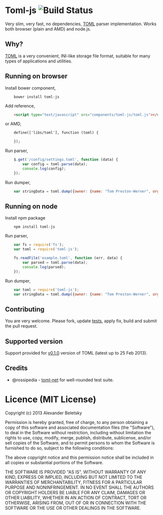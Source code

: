 # Toml-js ![Build Status](https://github.com/alexbeletsky/toml-js/actions/workflows/test.yml/badge.svg)

Very slim, very fast, no dependencies, [TOML](https://github.com/mojombo/toml) parser implementation. Works both browser (plain and AMD) and node.js.

## Why?

[TOML](https://github.com/mojombo/toml) is a very convenient, INI-like storage file format, suitable for many types of applications and utilities.

## Running on browser

Install bower component,

```
    bower install toml-js
```

Add reference,

```html
    <script type="text/javascript" src="components/toml-js/toml.js"></script>
```

or AMD,

```html
    define(['libs/toml'], function (toml) {

    });
```

Run parser,

```js
    $.get('/config/settings.toml', function (data) {
        var config = toml.parse(data);
        console.log(config);
    });
```

Run dumper,

```js
    var stringData = toml.dump({owner: {name: "Tom Preston-Werner", organization: "GitHub"}});
```

## Running on node

Install npm package

```
    npm install toml-js
```

Run parser,

```js
    var fs = require('fs');
    var toml = require('toml-js');

    fs.readFile('example.toml', function (err, data) {
        var parsed = toml.parse(data);
        console.log(parsed);
    });
```

Run dumper,

```js
    var toml = require('toml-js');
    var stringData = toml.dump({owner: {name: "Tom Preston-Werner", organization: "GitHub"}});
```

## Contributing

You are very welcome. Please fork, update [tests](/test/spec/toml.spec.js), apply fix, build and submit the pull request.

## Supported version

Support provided for [v0.1.0](https://github.com/mojombo/toml/blob/master/versions/toml-v0.1.0.md) version of TOML (latest up to 25 Feb 2013).


## Credits

* @rossipedia - [toml-net](https://github.com/rossipedia/toml-net) for well-rounded test suite.

# Licence (MIT License)

Copyright (c) 2013 Alexander Beletsky

Permission is hereby granted, free of charge, to any person obtaining a copy
of this software and associated documentation files (the "Software"), to deal
in the Software without restriction, including without limitation the rights
to use, copy, modify, merge, publish, distribute, sublicense, and/or sell
copies of the Software, and to permit persons to whom the Software is
furnished to do so, subject to the following conditions:

The above copyright notice and this permission notice shall be included in
all copies or substantial portions of the Software.

THE SOFTWARE IS PROVIDED "AS IS", WITHOUT WARRANTY OF ANY KIND, EXPRESS OR
IMPLIED, INCLUDING BUT NOT LIMITED TO THE WARRANTIES OF MERCHANTABILITY,
FITNESS FOR A PARTICULAR PURPOSE AND NONINFRINGEMENT. IN NO EVENT SHALL THE
AUTHORS OR COPYRIGHT HOLDERS BE LIABLE FOR ANY CLAIM, DAMAGES OR OTHER
LIABILITY, WHETHER IN AN ACTION OF CONTRACT, TORT OR OTHERWISE, ARISING FROM,
OUT OF OR IN CONNECTION WITH THE SOFTWARE OR THE USE OR OTHER DEALINGS IN
THE SOFTWARE.
